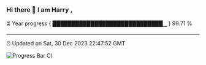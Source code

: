 ### Hi there 👋 I am Harry , 

⏳ Year progress { █████████████████████████████▁ } 99.71 %

---

⏰ Updated on Sat, 30 Dec 2023 22:47:52 GMT

![Progress Bar CI](https://github.com/duykhang68/duykhang68/workflows/Progress%20Bar%20CI/badge.svg)
